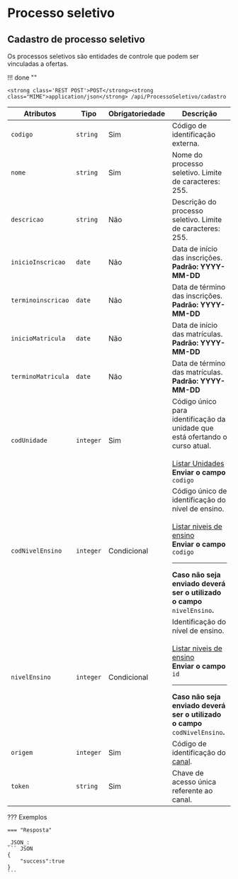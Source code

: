 
# Processo seletivo

## Cadastro de processo seletivo

Os processos seletivos são entidades de controle que podem ser vinculadas a ofertas.

!!! done ""

    <strong class='REST POST'>POST</strong><strong class="MIME">application/json</strong> /api/ProcessoSeletivo/cadastro

| Atributos | Tipo | Obrigatoriedade | Descrição |
| --- | --- | --- | --- |
| `codigo` | `string` | Sim | Código de identificação externa. |
| `nome` | `string` | Sim | Nome do processo seletivo. Limite de caracteres: 255. |
| `descricao` | `string` | Não | Descrição do processo seletivo. Limite de caracteres: 255. |
| `inicioInscricao` | `date` | Não | Data de início das inscrições.<br>**Padrão: YYYY-MM-DD** |
| `terminoinscricao` | `date` | Não | Data de término das inscrições.<br>**Padrão: YYYY-MM-DD** |
| `inicioMatricula` | `date` | Não | Data de início das matrículas.<br>**Padrão: YYYY-MM-DD** |
| `terminoMatricula` | `date` | Não | Data de término das matrículas.<br>**Padrão: YYYY-MM-DD** |
| `codUnidade` | `integer` | Sim | Código único para identificação da unidade que está ofertando o curso atual.<br><br>[Listar Unidades](/api_crm/unidade/#listar-unidades)<br>**Enviar o campo** `codigo` |
| `codNivelEnsino` | `integer` | Condicional | Código único de identificação do nível de ensino.<br><br>[Listar niveis de ensino](/api_crm/metodosdelistagem/#listar-niveis-de-ensino)<br>**Enviar o campo** `codigo` <hr> **Caso não seja enviado deverá ser o utilizado o campo** `nivelEnsino`**.** |
| `nivelEnsino` | `integer` | Condicional | Identificação do nível de ensino.<br><br>[Listar niveis de ensino](/api_crm/metodosdelistagem/#listar-niveis-de-ensino)<br>**Enviar o campo** `id` <hr> **Caso não seja enviado deverá ser o utilizado o campo** `codNivelEnsino`**.** |
| `origem` | `integer` | Sim | Código de identificação do [canal](/api_crm/apresentacao/#autenticacao). |
| `token` | `string` | Sim | Chave de acesso única referente ao canal. |

??? Exemplos

    === "Resposta"

    _JSON_:
    ``` JSON
    {
        "success":true
    }
    ```

